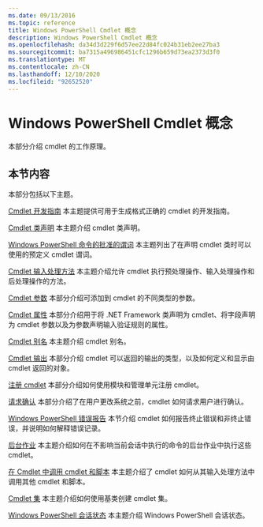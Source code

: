 ```yaml
---
ms.date: 09/13/2016
ms.topic: reference
title: Windows PowerShell Cmdlet 概念
description: Windows PowerShell Cmdlet 概念
ms.openlocfilehash: da34d3d229f6d57ee22d84fc024b31eb2ee27ba3
ms.sourcegitcommit: ba7315a496986451cfc1296b659d73ea2373d3f0
ms.translationtype: MT
ms.contentlocale: zh-CN
ms.lasthandoff: 12/10/2020
ms.locfileid: "92652520"
---
```

# <a name="windows-powershell-cmdlet-concepts"></a>Windows PowerShell Cmdlet 概念

本部分介绍 cmdlet 的工作原理。

## <a name="in-this-section"></a>本节内容

本部分包括以下主题。

[Cmdlet 开发指南](./cmdlet-development-guidelines.md) 本主题提供可用于生成格式正确的 cmdlet 的开发指南。

[Cmdlet 类声明](./cmdlet-class-declaration.md) 本主题介绍 cmdlet 类声明。

[Windows PowerShell 命令的批准的谓词](./approved-verbs-for-windows-powershell-commands.md) 本主题列出了在声明 cmdlet 类时可以使用的预定义 cmdlet 谓词。

[Cmdlet 输入处理方法](./cmdlet-input-processing-methods.md) 本主题介绍允许 cmdlet 执行预处理操作、输入处理操作和后处理操作的方法。

[Cmdlet 参数](./cmdlet-parameters.md) 本部分介绍可添加到 cmdlet 的不同类型的参数。

[Cmdlet 属性](./cmdlet-attributes.md) 本部分介绍用于将 .NET Framework 类声明为 cmdlet、将字段声明为 cmdlet 参数以及为参数声明输入验证规则的属性。

[Cmdlet 别名](./cmdlet-aliases.md) 本主题介绍 cmdlet 别名。

[Cmdlet 输出](./cmdlet-output.md) 本部分介绍 cmdlet 可以返回的输出的类型，以及如何定义和显示由 cmdlet 返回的对象。

[注册 cmdlet](./modules-and-snap-ins.md) 本部分介绍如何使用模块和管理单元注册 cmdlet。

[请求确认](./requesting-confirmation-from-cmdlets.md) 本部分介绍了在用户更改系统之前，cmdlet 如何请求用户进行确认。

[Windows PowerShell 错误报告](./error-reporting-concepts.md) 本节介绍 cmdlet 如何报告终止错误和非终止错误，并说明如何解释错误记录。

[后台作业](./background-jobs.md) 本主题介绍如何在不影响当前会话中执行的命令的后台作业中执行这些 cmdlet。

[在 Cmdlet 中调用 cmdlet 和脚本](./invoking-cmdlets-and-scripts-within-a-cmdlet.md) 本主题介绍了 cmdlet 如何从其输入处理方法中调用其他 cmdlet 和脚本。

[Cmdlet 集](./cmdlet-sets.md) 本主题介绍如何使用基类创建 cmdlet 集。

[Windows PowerShell 会话状态](./windows-powershell-session-state.md) 本主题介绍 Windows PowerShell 会话状态。
